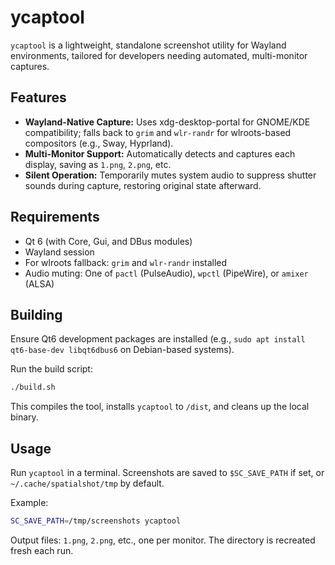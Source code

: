 # ycaptool

`ycaptool` is a lightweight, standalone screenshot utility for Wayland environments, tailored for developers needing automated, multi-monitor captures.

## Features

- **Wayland-Native Capture:** Uses xdg-desktop-portal for GNOME/KDE compatibility; falls back to `grim` and `wlr-randr` for wlroots-based compositors (e.g., Sway, Hyprland).
- **Multi-Monitor Support:** Automatically detects and captures each display, saving as `1.png`, `2.png`, etc.
- **Silent Operation:** Temporarily mutes system audio to suppress shutter sounds during capture, restoring original state afterward.

## Requirements

- Qt 6 (with Core, Gui, and DBus modules)
- Wayland session
- For wlroots fallback: `grim` and `wlr-randr` installed
- Audio muting: One of `pactl` (PulseAudio), `wpctl` (PipeWire), or `amixer` (ALSA)

## Building

Ensure Qt6 development packages are installed (e.g., `sudo apt install qt6-base-dev libqt6dbus6` on Debian-based systems).

Run the build script:

```bash
./build.sh
```

This compiles the tool, installs `ycaptool` to `/dist`, and cleans up the local binary.

## Usage

Run `ycaptool` in a terminal. Screenshots are saved to `$SC_SAVE_PATH` if set, or `~/.cache/spatialshot/tmp` by default.

Example:
```bash
SC_SAVE_PATH=/tmp/screenshots ycaptool
```

Output files: `1.png`, `2.png`, etc., one per monitor. The directory is recreated fresh each run.